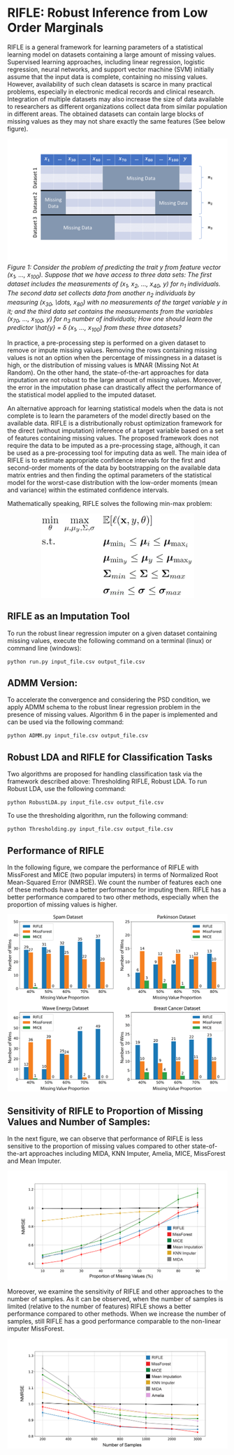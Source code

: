 # RIFLE: Robust Inference from Low Order Marginals
RIFLE is a general framework for learning parameters of a statistical learning model on datasets containing a large amount of missing values. Supervised learning approaches, including linear regression, logistic regression, neural networks, and support vector machine (SVM) initially assume that the input data is complete, containing no missing values. However, availability of such clean datasets is scarce in many practical problems, especially in electronic medical records and clinical research. Integration of multiple datasets may also increase the size of data available to researchers as different organizations collect data from similar population in different areas. The obtained datasets can contain large blocks of missing values as they may not share exactly the same features (See below figure).

![Alt text](Merged_Datasets.png?raw=true "Title")
*Figure 1: Consider the problem of predicting the trait y from feature vector (x<sub>1</sub>, ..., x<sub>100</sub>). Suppose that we have access to three data sets: The first dataset includes the measurements of (x<sub>1</sub>, x<sub>2</sub>, ..., x<sub>40</sub>, y) for n<sub>1</sub> individuals. The second data set collects data from another n<sub>2</sub> individuals by measuring (x<sub>30</sub>, \dots, x<sub>80</sub>) with no measurements of the target variable y in it; and the third data set contains the measurements from the variables (x<sub>70</sub>, ..., x<sub>100</sub>, y) for n<sub>3</sub> number of individuals; How one should learn the predictor \hat{y} = δ (x<sub>1</sub>, ..., x<sub>100</sub>) from these three datasets?*

In practice, a pre-processing step is performed on a given dataset to remove or impute missing values. Removing the rows containing missing values is not an option when the percentage of missingness in a dataset is high, or the distribution of missing values is MNAR (Missing Not At Random). On the other hand, the state-of-the-art approaches for data
imputation are not robust to the large amount of missing values. Moreover, the error in the imputation phase can drastically affect the performance of the statistical model applied to the imputed dataset. 

An alternative approach for learning statistical models when the data is not complete is to learn the parameters of the model directly based on the available data. RIFLE is a distributionally robust optimization framework for the direct (without imputation) inference of a target variable based on a set of features containing missing values. The proposed framework does not require the data to be imputed as a pre-processing stage, although, it can be used as a pre-processing tool for imputing data as well. The main idea of RIFLE is to estimate appropriate confidence intervals for the first and second-order moments of the data by bootstrapping on the available data matrix entries and then finding the optimal parameters of the statistical model for the worst-case distribution with the low-order moments (mean and variance) within the estimated confidence intervals. 

Mathematically speaking, RIFLE solves the following min-max problem:

<div align='center'> 
<img src="general_framework.jpg" width="350" align='center'>
</div>

## RIFLE as an Imputation Tool
To run the robust linear regression imputer on a given dataset containing missing values, execute the following command on a terminal (linux) or command line (windows):

```
python run.py input_file.csv output_file.csv 
```


## ADMM Version:
To accelerate the convergence and considering the PSD condition, we apply ADMM schema to the robust linear regression problem in the presence of missing values. Algorithm 6 in the paper is implemented and can be used via the following command:

```
python ADMM.py input_file.csv output_file.csv 
```


## Robust LDA and RIFLE for Classification Tasks
Two algorithms are proposed for handling classification task via the framework described above: Thresholding RIFLE, Robust LDA. To run Robust LDA, use the following command:

```
python RobustLDA.py input_file.csv output_file.csv 
```

To use the thresholding algorithm, run the following command:

```
python Thresholding.py input_file.csv output_file.csv 
```

## Performance of RIFLE
In the following figure, we compare the performance of RIFLE with MissForest and MICE (two popular imputers) in terms of Normalized Root Mean-Squared Error (NMRSE). We count the number of features each one of these methods have a better performance for imputing them. RIFLE has a better performance compared to two other methods, especially when the proportion of missing values is higher.

![Alt text](Counts.png?raw=true "Counts")

## Sensitivity of RIFLE to Proportion of Missing Values and Number of Samples:
In the next figure, we can observe that performance of RIFLE is less sensitive to the proportion of missing values compared to other state-of-the-art approaches including MIDA, KNN Imputer, Amelia, MICE, MissForest and Mean Imputer.

![Alt text](Sensitivity_Missing_Value_Proportion.png?raw=true "S_MP")


Moreover, we examine the sensitivity of RIFLE and other approaches to the number of samples. As it can be observed, when the number of samples is limited (relative to the number of features) RIFLE shows a better performance compared to other methods. When we increase the number of samples, still RIFLE has a good performance comparable to the non-linear imputer MissForest.

![Alt text](Sensitivity_Sample.png?raw=true "S_N")
